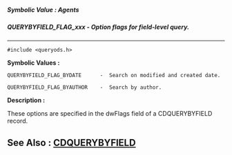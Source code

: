 ##### Symbolic Value : Agents
##### QUERYBYFIELD_FLAG_xxx - Option flags for field-level query.
---
```
#include <queryods.h>
```

**Symbolic Values :**

	QUERYBYFIELD_FLAG_BYDATE	  -  Search on modified and created date.

	QUERYBYFIELD_FLAG_BYAUTHOR	  -  Search by author.


**Description :**

These options are specified in the dwFlags field of a CDQUERYBYFIELD record.


**See Also :**
[CDQUERYBYFIELD](/domino-c-api-docs/reference/Data/CDQUERYBYFIELD)
---
